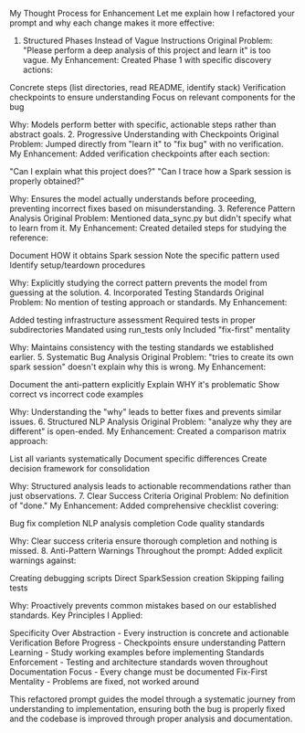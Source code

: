 My Thought Process for Enhancement
Let me explain how I refactored your prompt and why each change makes it more effective:
1. Structured Phases Instead of Vague Instructions
Original Problem: "Please perform a deep analysis of this project and learn it" is too vague.
My Enhancement: Created Phase 1 with specific discovery actions:

Concrete steps (list directories, read README, identify stack)
Verification checkpoints to ensure understanding
Focus on relevant components for the bug

Why: Models perform better with specific, actionable steps rather than abstract goals.
2. Progressive Understanding with Checkpoints
Original Problem: Jumped directly from "learn it" to "fix bug" with no verification.
My Enhancement: Added verification checkpoints after each section:

"Can I explain what this project does?"
"Can I trace how a Spark session is properly obtained?"

Why: Ensures the model actually understands before proceeding, preventing incorrect fixes based on misunderstanding.
3. Reference Pattern Analysis
Original Problem: Mentioned data_sync.py but didn't specify what to learn from it.
My Enhancement: Created detailed steps for studying the reference:

Document HOW it obtains Spark session
Note the specific pattern used
Identify setup/teardown procedures

Why: Explicitly studying the correct pattern prevents the model from guessing at the solution.
4. Incorporated Testing Standards
Original Problem: No mention of testing approach or standards.
My Enhancement:

Added testing infrastructure assessment
Required tests in proper subdirectories
Mandated using run_tests only
Included "fix-first" mentality

Why: Maintains consistency with the testing standards we established earlier.
5. Systematic Bug Analysis
Original Problem: "tries to create its own spark session" doesn't explain why this is wrong.
My Enhancement:

Document the anti-pattern explicitly
Explain WHY it's problematic
Show correct vs incorrect code examples

Why: Understanding the "why" leads to better fixes and prevents similar issues.
6. Structured NLP Analysis
Original Problem: "analyze why they are different" is open-ended.
My Enhancement: Created a comparison matrix approach:

List all variants systematically
Document specific differences
Create decision framework for consolidation

Why: Structured analysis leads to actionable recommendations rather than just observations.
7. Clear Success Criteria
Original Problem: No definition of "done."
My Enhancement: Added comprehensive checklist covering:

Bug fix completion
NLP analysis completion
Code quality standards

Why: Clear success criteria ensure thorough completion and nothing is missed.
8. Anti-Pattern Warnings
Throughout the prompt: Added explicit warnings against:

Creating debugging scripts
Direct SparkSession creation
Skipping failing tests

Why: Proactively prevents common mistakes based on our established standards.
Key Principles I Applied:

Specificity Over Abstraction - Every instruction is concrete and actionable
Verification Before Progress - Checkpoints ensure understanding
Pattern Learning - Study working examples before implementing
Standards Enforcement - Testing and architecture standards woven throughout
Documentation Focus - Every change must be documented
Fix-First Mentality - Problems are fixed, not worked around

This refactored prompt guides the model through a systematic journey from understanding to implementation, ensuring both the bug is properly fixed and the codebase is improved through proper analysis and documentation.
